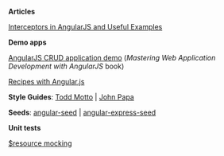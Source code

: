 **Articles**

[Interceptors in AngularJS and Useful Examples](http://www.webdeveasy.com/interceptors-in-angularjs-and-useful-examples/)

**Demo apps**

[AngularJS CRUD application demo](https://github.com/angular-app/angular-app) (*Mastering Web Application Development with AngularJS* book)

[Recipes with Angular.js](https://github.com/fdietz/recipes-with-angular-js-examples)

**Style Guides**: [Todd Motto](https://github.com/toddmotto/angularjs-styleguide) | [John Papa](https://github.com/johnpapa/angular-styleguide)

**Seeds**: [angular-seed](https://github.com/angular/angular-seed) | [angular-express-seed](https://github.com/btford/angular-express-seed)

**Unit tests**

[$resource mocking](http://projectpoppycock.com/2014/03/05/mocking-resource-and-promises-in-angularjs-unit-tests/)
